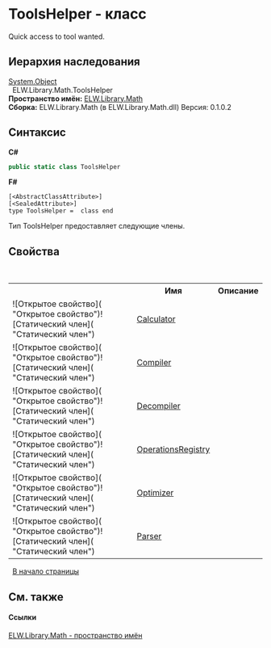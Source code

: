 # ToolsHelper - класс
 

Quick access to tool wanted.


## Иерархия наследования
<a href="http://msdn2.microsoft.com/ru-ru/library/e5kfa45b" target="_blank">System.Object</a><br />&nbsp;&nbsp;ELW.Library.Math.ToolsHelper<br />
**Пространство имён:**&nbsp;<a href="N_ELW_Library_Math">ELW.Library.Math</a><br />**Сборка:**&nbsp;ELW.Library.Math (в ELW.Library.Math.dll) Версия: 0.1.0.2

## Синтаксис

**C#**<br />
``` C#
public static class ToolsHelper
```

**F#**<br />
``` F#
[<AbstractClassAttribute>]
[<SealedAttribute>]
type ToolsHelper =  class end
```

Тип ToolsHelper предоставляет следующие члены.


## Свойства
&nbsp;<table><tr><th></th><th>Имя</th><th>Описание</th></tr><tr><td>![Открытое свойство]( "Открытое свойство")![Статический член]( "Статический член")</td><td><a href="P_ELW_Library_Math_ToolsHelper_Calculator">Calculator</a></td><td /></tr><tr><td>![Открытое свойство]( "Открытое свойство")![Статический член]( "Статический член")</td><td><a href="P_ELW_Library_Math_ToolsHelper_Compiler">Compiler</a></td><td /></tr><tr><td>![Открытое свойство]( "Открытое свойство")![Статический член]( "Статический член")</td><td><a href="P_ELW_Library_Math_ToolsHelper_Decompiler">Decompiler</a></td><td /></tr><tr><td>![Открытое свойство]( "Открытое свойство")![Статический член]( "Статический член")</td><td><a href="P_ELW_Library_Math_ToolsHelper_OperationsRegistry">OperationsRegistry</a></td><td /></tr><tr><td>![Открытое свойство]( "Открытое свойство")![Статический член]( "Статический член")</td><td><a href="P_ELW_Library_Math_ToolsHelper_Optimizer">Optimizer</a></td><td /></tr><tr><td>![Открытое свойство]( "Открытое свойство")![Статический член]( "Статический член")</td><td><a href="P_ELW_Library_Math_ToolsHelper_Parser">Parser</a></td><td /></tr></table>&nbsp;
<a href="#toolshelper---класс">В начало страницы</a>

## См. также


#### Ссылки
<a href="N_ELW_Library_Math">ELW.Library.Math - пространство имён</a><br />